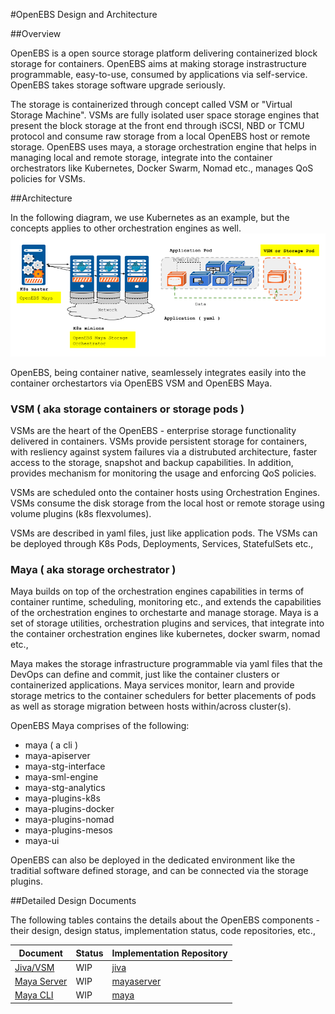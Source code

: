 #OpenEBS Design and Architecture

##Overview

OpenEBS is a open source storage platform delivering containerized block storage for containers. OpenEBS aims at making storage instrastructure programmable, easy-to-use, consumed by applications via self-service. OpenEBS takes storage software upgrade seriously.

The storage is containerized through concept called VSM or "Virtual Storage Machine". VSMs are fully isolated user space storage engines that present the block storage at the front end through iSCSI, NBD or TCMU protocol and consume raw storage from a local OpenEBS host or remote storage. OpenEBS uses maya, a storage orchestration engine that helps in managing local and remote storage, integrate into the container orchestrators like Kubernetes, Docker Swarm, Nomad etc., manages QoS policies for VSMs.

##Architecture

In the following diagram, we use Kubernetes as an example, but the concepts applies to other orchestration engines as well. 
![OpenEBS Deployment](../../documentation/source/_static/architecture-overview-hc.png)

OpenEBS, being container native, seamlessely integrates easily into the container orchestartors via OpenEBS VSM and OpenEBS Maya. 

### VSM ( aka storage containers or storage pods )

VSMs are the heart of the OpenEBS - enterprise storage functionality delivered in containers. VSMs provide persistent storage for containers, with resliency against system failures via a distrubuted architecture, faster access to the storage, snapshot and backup capabilities. In addition, provides mechanism for monitoring the usage and enforcing QoS policies. 

VSMs are scheduled onto the container hosts using Orchestration Engines. VSMs consume the disk storage from the local host or  remote storage using volume plugins (k8s flexvolumes). 

VSMs are described in yaml files, just like application pods. The VSMs can be deployed through K8s Pods, Deployments, Services, StatefulSets etc., 

### Maya ( aka storage orchestrator )

Maya builds on top of the orchestration engines capabilities in terms of container runtime, scheduling, monitoring etc., and extends the capabilities of the orchestration engines to orchestarte and manage storage. Maya is a set of storage utilities, orchestration plugins and services, that integrate into the container orchestration engines like kubernetes, docker swarm, nomad etc.,

Maya makes the storage infrastructure programmable via yaml files that the DevOps can define and commit, just like the container clusters or containerized applications. Maya services monitor, learn and provide storage metrics to the container schedulers for better placements of pods as well as storage migration between hosts within/across cluster(s).

OpenEBS Maya comprises of the following: 
- maya ( a cli )
- maya-apiserver
- maya-stg-interface
- maya-sml-engine
- maya-stg-analytics
- maya-plugins-k8s
- maya-plugins-docker
- maya-plugins-nomad
- maya-plugins-mesos
- maya-ui

OpenEBS can also be deployed in the dedicated environment like the traditial software defined storage, and can be connected via the storage plugins. 


##Detailed Design Documents

The following tables contains the details about the OpenEBS components - their design, design status, implementation status, code repositories, etc., 

| Document | Status | Implementation Repository |
|----------|--------|---------------------------|
| [Jiva/VSM](./jiva.md) | WIP | [jiva](https://github.com/openebs/jiva) |
| [Maya Server](./maya-server.md) | WIP | [mayaserver](https://github.com/openebs/mayaserver) |
| [Maya CLI](./maya.md) | WIP |[maya](https://github.com/openebs/maya) |
